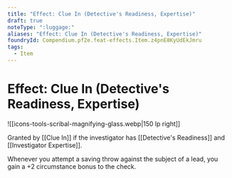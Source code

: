 ```yaml
---
title: "Effect: Clue In (Detective's Readiness, Expertise)"
draft: true
noteType: ":luggage:"
aliases: "Effect: Clue In (Detective's Readiness, Expertise)"
foundryId: Compendium.pf2e.feat-effects.Item.z4pnE8KyUdEkJmru
tags:
  - Item
---
```


# Effect: Clue In (Detective's Readiness, Expertise)
![[icons-tools-scribal-magnifying-glass.webp|150 lp right]]

Granted by [[Clue In]] if the investigator has [[Detective's Readiness]] and [[Investigator Expertise]].

Whenever you attempt a saving throw against the subject of a lead, you gain a +2 circumstance bonus to the check.

